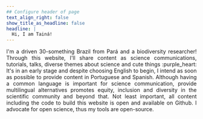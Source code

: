 ```yaml
---
## Configure header of page
text_align_right: false
show_title_as_headline: false
headline: |
  Hi, I am Tainá!
---
```


<!-- this is a subheadline -->
<div style="text-align: justify"> I'm a driven 30-something Brazil from Pará and a biodiversity researcher! Through this website, I'll share content as science communications, tutorials,  talks,  diverse themes about science and cute things :purple_heart: It's in an ​early stage and despite choosing English to begin, I intend as soon as possible to provide content in Portuguese and Spanish. Although having a common language is important for science communication, provide multilingual alternatives promotes equity, inclusion and diversity in the scientific community and beyond that. Not least important, all content including the code to build this website is open and available on Github. I advocate for open science, thus my tools are open-source.</div> 

         
